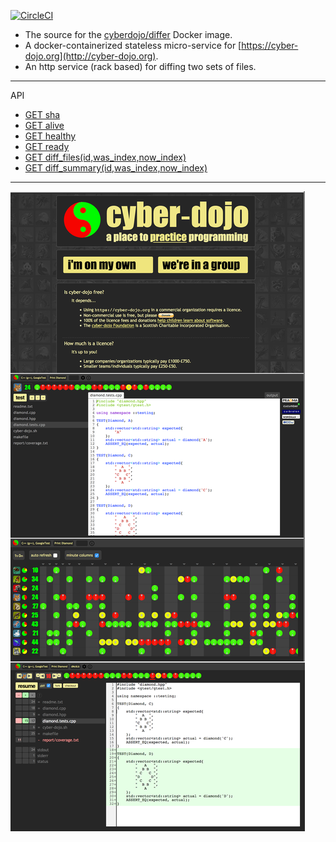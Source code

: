 [![CircleCI](https://circleci.com/gh/cyber-dojo/differ.svg?style=svg)](https://circleci.com/gh/cyber-dojo/differ)

- The source for the [cyberdojo/differ](https://hub.docker.com/r/cyberdojo/differ/tags) Docker image.
- A docker-containerized stateless micro-service for [https://cyber-dojo.org](http://cyber-dojo.org).
- An http service (rack based) for diffing two sets of files.

***
API

* [GET sha](docs/api.md#get-sha)
* [GET alive](docs/api.md#get-alive)  
* [GET healthy](docs/api.md#get-healthy)
* [GET ready](docs/api.md#get-ready)
* [GET diff_files(id,was_index,now_index)](docs/api.md#get-diff_filesidwas_indexnow_index)
* [GET diff_summary(id,was_index,now_index)](docs/api.md#get-diff_summaryidwas_indexnow_index)

***

![cyber-dojo.org home page](https://github.com/cyber-dojo/cyber-dojo/blob/master/shared/home_page_snapshot.png)
